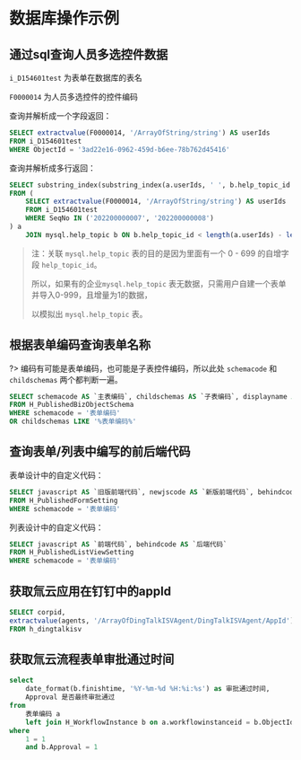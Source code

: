 # 数据库操作示例


## 通过sql查询人员多选控件数据

```i_D154601test``` 为表单在数据库的表名

```F0000014``` 为人员多选控件的控件编码

查询并解析成一个字段返回：
``` sql
SELECT extractvalue(F0000014, '/ArrayOfString/string') AS userIds
FROM i_D154601test
WHERE ObjectId = '3ad22e16-0962-459d-b6ee-78b762d45416'
```

查询并解析成多行返回：
``` sql
SELECT substring_index(substring_index(a.userIds, ' ', b.help_topic_id + 1), ' ', -1) AS userId
FROM (
	SELECT extractvalue(F0000014, '/ArrayOfString/string') AS userIds
	FROM i_D154601test
	WHERE SeqNo IN ('202200000007', '202200000008')
) a
	JOIN mysql.help_topic b ON b.help_topic_id < length(a.userIds) - length(REPLACE(a.userIds, ' ', '')) + 1
```

> 注：关联 ```mysql.help_topic``` 表的目的是因为里面有一个 0 - 699 的自增字段 ```help_topic_id```。
> 
> 所以，如果有的企业```mysql.help_topic``` 表无数据，只需用户自建一个表单并导入0-999，且增量为1的数据，
> 
> 以模拟出 ```mysql.help_topic``` 表。


## 根据表单编码查询表单名称

?> 编码有可能是表单编码，也可能是子表控件编码，所以此处 ```schemacode``` 和 ```childschemas``` 两个都判断一遍。

``` sql
SELECT schemacode AS `主表编码`, childschemas AS `子表编码`, displayname AS `主表名称` 
FROM H_PublishedBizObjectSchema 
WHERE schemacode = '表单编码' 
OR childschemas LIKE '%表单编码%'
```


## 查询表单/列表中编写的前后端代码

表单设计中的自定义代码：
``` sql
SELECT javascript AS `旧版前端代码`, newjscode AS `新版前端代码`, behindcode AS `后端代码` 
FROM H_PublishedFormSetting
WHERE schemacode = '表单编码'
```

列表设计中的自定义代码：
``` sql
SELECT javascript AS `前端代码`, behindcode AS `后端代码` 
FROM H_PublishedListViewSetting
WHERE schemacode = '表单编码'
```


## 获取氚云应用在钉钉中的appId

``` sql
SELECT corpid, 
extractvalue(agents, '/ArrayOfDingTalkISVAgent/DingTalkISVAgent/AppId') AS `appId`
FROM h_dingtalkisv
```
## 获取氚云流程表单审批通过时间
```sql
select
    date_format(b.finishtime, '%Y-%m-%d %H:%i:%s') as 审批通过时间,
    Approval 是否最终审批通过
from
    表单编码 a
    left join H_WorkflowInstance b on a.workflowinstanceid = b.ObjectId
where
    1 = 1
    and b.Approval = 1
```
